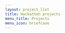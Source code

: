 ```yaml
---
layout: project_list
title: Hackathon projects
menu_title: Projects
menu_icon: briefcase
---
```

<!-- ### coming soon! -->